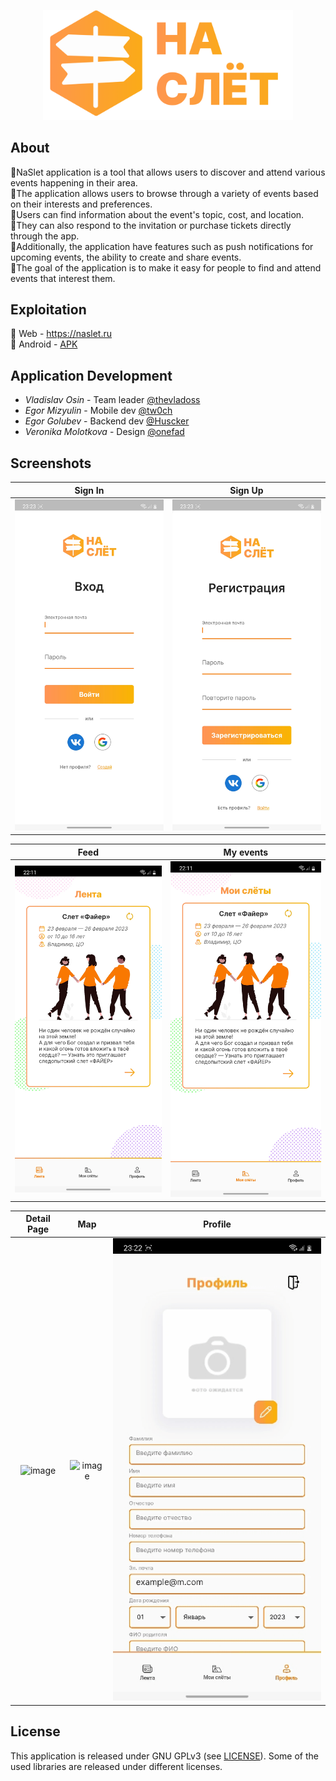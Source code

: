 <p align="center">
  <img  src="README/title.png"  alt="drawing" width="400"/>
</p>

## About
🔸️NaSlet application is a tool that allows users to discover and attend various events happening in their area.<br />
🔸The application allows users to browse through a variety of events based on their interests and preferences.<br />
🔸Users can find information about the event's topic, cost, and location.<br />
🔸They can also respond to the invitation or purchase tickets directly through the app.<br />
🔸Additionally, the application  have features such as push notifications for upcoming events, the ability to create and share events.<br />
🔸The goal of the application is to make it easy for people to find and attend events that interest them.<br />

## Exploitation
🔹 Web  - https://naslet.ru <br />
🔹 Android  - [APK](https://drive.google.com/file/d/1hRmK9d6oSEIFHKYqpMOg9qAMl-6SoHBr/view?usp=drivesdk)

## Application Development

- *Vladislav Osin* - Team leader [@thevladoss](https://t.me/thevladoss)
- *Egor Mizyulin* - Mobile dev [@tw0ch](https://t.me/tw0ch)
- *Egor Golubev* - Backend dev [@Huscker](https://t.me/Huscker)
- *Veronika Molotkova* - Design [@onefad](https://t.me/onefad)

## Screenshots
Sign In                  | Sign Up       
:-------------------------:|:-------------------------:|
![image](README/signIn_page.jpg)  |  ![image](README/signUp_page.jpg)


Feed          | My events                    
:-------------------------:|:-------------------------:
![image](README/feed_page.jpg)  |  ![image](README/my_event_page.jpg)

Detail Page                   | Map   | Profile         
:-------------------------:|:-------------------------:|:-------------------------:
![image](README/detail_page.gif)  |  ![image](README/map_page.gif) | ![image](README/profile_page.gif)


## License

This application is released under GNU GPLv3 (see [LICENSE](LICENSE)).
Some of the used libraries are released under different licenses.